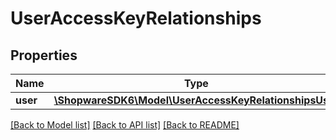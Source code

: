 # UserAccessKeyRelationships

## Properties
Name | Type | Description | Notes
------------ | ------------- | ------------- | -------------
**user** | [**\ShopwareSDK6\Model\UserAccessKeyRelationshipsUser**](UserAccessKeyRelationshipsUser.md) |  | [optional] 

[[Back to Model list]](../../README.md#documentation-for-models) [[Back to API list]](../../README.md#documentation-for-api-endpoints) [[Back to README]](../../README.md)

